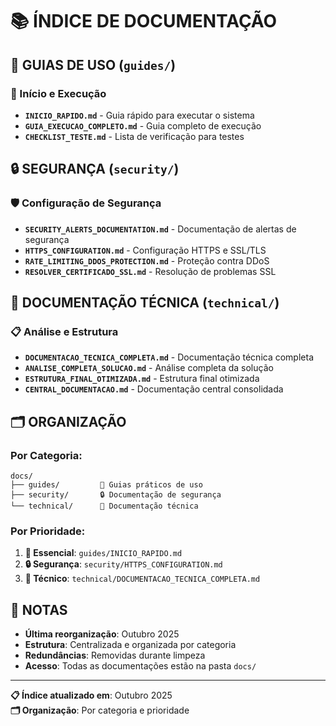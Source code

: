 # 📚 ÍNDICE DE DOCUMENTAÇÃO

## 📖 **GUIAS DE USO** (`guides/`)

### 🚀 Início e Execução
- **`INICIO_RAPIDO.md`** - Guia rápido para executar o sistema
- **`GUIA_EXECUCAO_COMPLETO.md`** - Guia completo de execução
- **`CHECKLIST_TESTE.md`** - Lista de verificação para testes

## 🔒 **SEGURANÇA** (`security/`)

### 🛡️ Configuração de Segurança
- **`SECURITY_ALERTS_DOCUMENTATION.md`** - Documentação de alertas de segurança
- **`HTTPS_CONFIGURATION.md`** - Configuração HTTPS e SSL/TLS
- **`RATE_LIMITING_DDOS_PROTECTION.md`** - Proteção contra DDoS
- **`RESOLVER_CERTIFICADO_SSL.md`** - Resolução de problemas SSL

## 🔧 **DOCUMENTAÇÃO TÉCNICA** (`technical/`)

### 📋 Análise e Estrutura
- **`DOCUMENTACAO_TECNICA_COMPLETA.md`** - Documentação técnica completa
- **`ANALISE_COMPLETA_SOLUCAO.md`** - Análise completa da solução
- **`ESTRUTURA_FINAL_OTIMIZADA.md`** - Estrutura final otimizada
- **`CENTRAL_DOCUMENTACAO.md`** - Documentação central consolidada

## 🗂️ **ORGANIZAÇÃO**

### **Por Categoria:**
```
docs/
├── guides/         📖 Guias práticos de uso
├── security/       🔒 Documentação de segurança  
└── technical/      🔧 Documentação técnica
```

### **Por Prioridade:**
1. **🚀 Essencial**: `guides/INICIO_RAPIDO.md`
2. **🔒 Segurança**: `security/HTTPS_CONFIGURATION.md`
3. **🔧 Técnico**: `technical/DOCUMENTACAO_TECNICA_COMPLETA.md`

## 📝 **NOTAS**

- **Última reorganização**: Outubro 2025
- **Estrutura**: Centralizada e organizada por categoria
- **Redundâncias**: Removidas durante limpeza
- **Acesso**: Todas as documentações estão na pasta `docs/`

---

**📋 Índice atualizado em**: Outubro 2025  
**🗂️ Organização**: Por categoria e prioridade